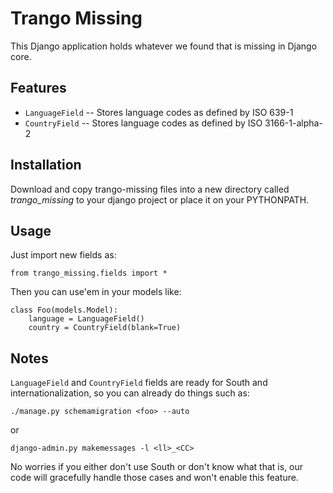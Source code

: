 Trango Missing
==============

This Django application holds whatever we found that is missing in Django core.

Features
--------

* `LanguageField` -- Stores language codes as defined by ISO 639-1
* `CountryField` -- Stores language codes as defined by ISO 3166-1-alpha-2

Installation
------------

Download and copy trango-missing files into a new directory called
*trango_missing* to your django project or place it on your PYTHONPATH.

Usage
-----

Just import new fields as:

    from trango_missing.fields import *

Then you can use'em in your models like:

    class Foo(models.Model):
        language = LanguageField()
        country = CountryField(blank=True)

Notes
-----

`LanguageField` and `CountryField` fields are ready for South and
internationalization, so you can already do things such as:

    ./manage.py schemamigration <foo> --auto

or

    django-admin.py makemessages -l <ll>_<CC>

No worries if you either don't use South or don't know what that is, our code
will gracefully handle those cases and won't enable this feature.
